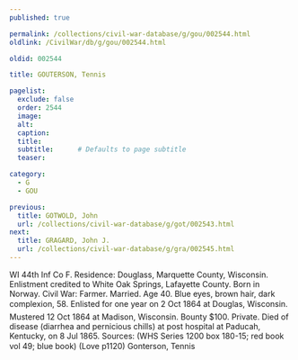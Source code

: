 ```yaml
---
published: true

permalink: /collections/civil-war-database/g/gou/002544.html
oldlink: /CivilWar/db/g/gou/002544.html

oldid: 002544

title: GOUTERSON, Tennis

pagelist:
  exclude: false
  order: 2544
  image: 
  alt:
  caption:
  title:
  subtitle:      # Defaults to page subtitle
  teaser:

category: 
  - G 
  - GOU

previous:
  title: GOTWOLD, John
  url: /collections/civil-war-database/g/got/002543.html  
next:
  title: GRAGARD, John J.
  url: /collections/civil-war-database/g/gra/002545.html   
---
```

WI 44th Inf Co F. Residence: Douglass, Marquette County, Wisconsin. Enlistment credited to White Oak Springs, Lafayette County. Born in Norway. Civil War: Farmer. Married. Age 40. Blue eyes, brown hair, dark complexion, 5&#146;8&#148;. Enlisted for one year on 2 Oct 1864 at Douglas, Wisconsin. Mustered 12 Oct 1864 at Madison, Wisconsin. Bounty $100. Private. Died of disease (diarrhea and pernicious chills) at post hospital at Paducah, Kentucky, on 8 Jul 1865. Sources: (WHS Series 1200 box 180-15; red book vol 49; blue book) (Love p1120) &#147;Gonterson, Tennis&#148;